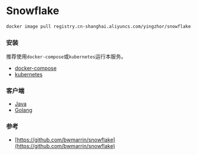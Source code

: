 # Snowflake

```bash
docker image pull registry.cn-shanghai.aliyuncs.com/yingzhor/snowflake:latest
```

### 安装

推荐使用`docker-compose`或`kubernetes`运行本服务。

* [docker-compose](.github/wiki/install-dco.md)
* [kubernetes](.github/wiki/install-kubernetes.md)

### 客户端

* [Java](https://github.com/yingzhuo/snowflake-java-client)
* [Golang](https://github.com/yingzhuo/snowflakeclient)

### 参考

* [https://github.com/bwmarrin/snowflake](https://github.com/bwmarrin/snowflake)
